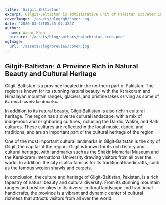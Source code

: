 ```yaml
---
title: 'Gilgit Baltistan'
excerpt: Gilgit-Baltistan is admisitrative unit of Pakistan situated in the Northern Part of the country.It is one of the best tourist spots in Pakistan. Gilgit-Baltistan is home to five of the "eight-thousanders" and to more than fifty peaks above 7,000 metres (23,000 ft). Gilgit and Skardu are the two main hubs for expeditions to those mountains.
coverImage: '/assets/blog/gb/cover.png'
date: '2020-03-16T05:35:07.322Z'
author:
  name: Waqar Khan
  picture: '/assets/blog/authors/balochistan-icon.png'
ogImage:
  url: '/assets/blog/preview/cover.jpg'
---
```


## Gilgit-Baltistan: A Province Rich in Natural Beauty and Cultural Heritage

Gilgit-Baltistan is a province located in the northern part of Pakistan. The region is known for its stunning natural beauty, with the Karakoram and Himalayan mountain ranges, glaciers, and pristine lakes serving as some of its most iconic landmarks.

In addition to its natural beauty, Gilgit-Baltistan is also rich in cultural heritage. The region has a diverse cultural landscape, with a mix of indigenous and neighboring cultures, including the Dardic, Wakhi, and Balti cultures. These cultures are reflected in the local music, dance, and traditions, and are an important part of the cultural heritage of the region.

One of the most important cultural landmarks in Gilgit-Baltistan is the city of Gilgit, the capital of the region. Gilgit is known for its rich history and cultural heritage, with landmarks such as the Shäkir Memorial Museum and the Karakoram International University drawing visitors from all over the world. In addition, the city is also famous for its traditional handicrafts, such as the famous woolen shawls and carpets.

In conclusion, the culture and heritage of Gilgit-Baltistan, Pakistan, is a rich tapestry of natural beauty and cultural diversity. From its stunning mountain ranges and pristine lakes to its diverse cultural landscape and traditional handicrafts, the province is a vibrant and dynamic center of cultural richness that attracts visitors from all over the world.
